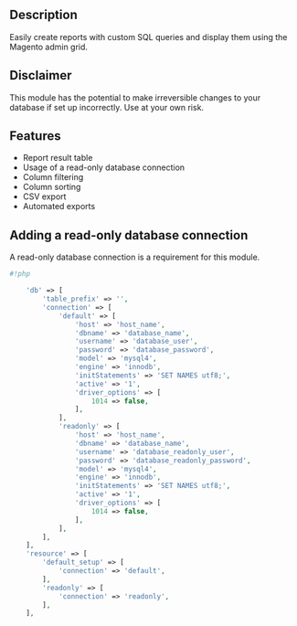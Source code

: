 ## Description

Easily create reports with custom SQL queries and display them using the Magento admin grid.

## Disclaimer

This module has the potential to make irreversible changes to your database if set up incorrectly. Use at your own risk.

## Features

* Report result table
* Usage of a read-only database connection
* Column filtering
* Column sorting
* CSV export
* Automated exports

## Adding a read-only database connection

A read-only database connection is a requirement for this module.

```php
#!php

    'db' => [
        'table_prefix' => '',
        'connection' => [
            'default' => [
                'host' => 'host_name',
                'dbname' => 'database_name',
                'username' => 'database_user',
                'password' => 'database_password',
                'model' => 'mysql4',
                'engine' => 'innodb',
                'initStatements' => 'SET NAMES utf8;',
                'active' => '1',
                'driver_options' => [
                    1014 => false,
                ],
            ],
            'readonly' => [
                'host' => 'host_name',
                'dbname' => 'database_name',
                'username' => 'database_readonly_user',
                'password' => 'database_readonly_password',
                'model' => 'mysql4',
                'engine' => 'innodb',
                'initStatements' => 'SET NAMES utf8;',
                'active' => '1',
                'driver_options' => [
                    1014 => false,
                ],
            ],
        ],
    ],
    'resource' => [
        'default_setup' => [
            'connection' => 'default',
        ],
        'readonly' => [
            'connection' => 'readonly',
        ],
    ],
```
